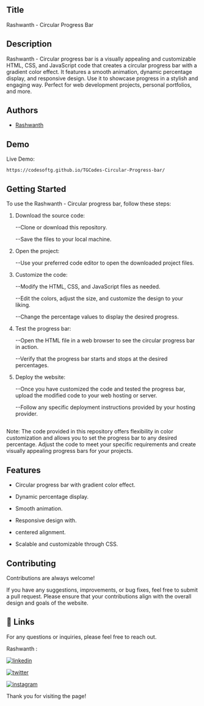 
## Title

Rashwanth - Circular Progress Bar
## Description 

Rashwanth - Circular progress bar is a visually appealing and customizable HTML, CSS, and JavaScript code that creates a circular progress bar with a gradient color effect. It features a smooth animation, dynamic percentage display, and responsive design. Use it to showcase progress in a stylish and engaging way. Perfect for web development projects, personal portfolios, and more.



## Authors

- [Rashwanth](https://github.com/rashwanthashok) 


## Demo

Live Demo:

    https://codesoftg.github.io/TGCodes-Circular-Progress-bar/
## Getting Started

To use the Rashwanth - Circular progress bar, follow these steps:

1. Download the source code:
    
    --Clone or download this repository.
    
    --Save the files to your local machine.

2. Open the project:
    
    --Use your preferred code editor to open the downloaded project files.

3. Customize the code:
    
    --Modify the HTML, CSS, and JavaScript files as needed.
    
    --Edit the colors, adjust the size, and customize the design to your liking.
    
    --Change the percentage values to display the desired progress.

4. Test the progress bar:
    
    --Open the HTML file in a web browser to see the circular progress bar in action.
    
    --Verify that the progress bar starts and stops at the desired percentages.

5. Deploy the website:
    
    --Once you have customized the code and tested the progress bar, upload the modified code to your web hosting or server.
    
    --Follow any specific deployment instructions provided by your hosting provider.

## 

Note: The code provided in this repository offers flexibility in color customization and allows you to set the progress bar to any desired percentage. Adjust the code to meet your specific requirements and create visually appealing progress bars for your projects.


## Features

- Circular progress bar with gradient color effect.

- Dynamic percentage display.

- Smooth animation.

- Responsive design with.

- centered alignment.

- Scalable and customizable through CSS.


## Contributing

Contributions are always welcome!

If you have any suggestions, improvements, or bug fixes, feel free to submit a pull request. Please ensure that your contributions align with the overall design and goals of the website. 


## 🔗 Links

For any questions or inquiries, please feel free to reach out. 

Rashwanth :

[![linkedin](https://img.shields.io/badge/linkedin-0A66C2?style=for-the-badge&logo=linkedin&logoColor=white)](www.linkedin.com/in/rashwanth-ashok)


[![twitter](https://img.shields.io/badge/twitter-1DA1F2?style=for-the-badge&logo=twitter&logoColor=white)](https://twitter.com/AshokRashwanth)

[![instagram](https://img.shields.io/badge/instagram-E4405F?style=for-the-badge&logo=instagram&logoColor=white)](https://www.instagram.com/rashwanthashok/)


Thank you for visiting the page!